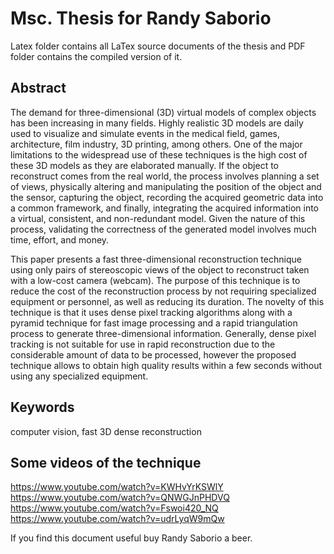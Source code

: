 Msc. Thesis for Randy Saborio
=============================

Latex folder contains all LaTex source documents of the thesis and PDF folder contains the compiled version of it.

Abstract
--------
The demand for three-dimensional (3D) virtual models of complex objects has been increasing in many fields. Highly realistic 3D models are daily used to visualize and simulate events in the medical field, games, architecture, film industry, 3D printing, among others. One of the major limitations to the widespread use of these techniques is the high cost of these 3D models as they are elaborated manually. If the object to reconstruct comes from the real world, the process involves planning a set of views, physically altering and manipulating the position of the object and the sensor, capturing the object, recording the acquired geometric data into a common framework, and finally, integrating the acquired information into a virtual, consistent, and non-redundant model. Given the nature of this process, validating the correctness of the generated model involves much time, effort, and money.

This paper presents a fast three-dimensional reconstruction technique using only pairs of stereoscopic views of the object to reconstruct taken with a low-cost camera (webcam). The purpose of this technique is to reduce the cost of the reconstruction process by not requiring specialized equipment or personnel, as well as reducing its duration. The novelty of this technique is that it uses dense pixel tracking algorithms along with a pyramid technique for fast image processing and a rapid triangulation process to generate three-dimensional information. Generally, dense pixel tracking is not suitable for use in rapid reconstruction due to the considerable amount of data to be processed, however the proposed technique allows to obtain high quality results within a few seconds without using any specialized equipment.

Keywords
--------
computer vision, fast 3D dense reconstruction

Some videos of the technique
----------------------------
https://www.youtube.com/watch?v=KWHvYrKSWlY
https://www.youtube.com/watch?v=QNWGJnPHDVQ
https://www.youtube.com/watch?v=Fswoi420_NQ
https://www.youtube.com/watch?v=udrLyqW9mQw


If you find this document useful buy Randy Saborio a beer.
